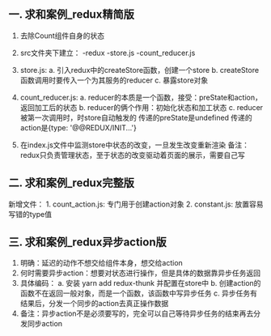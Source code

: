 ## 一. 求和案例_redux精简版
  1. 去除Count组件自身的状态
  2. src文件夹下建立：
      -redux
        -store.js
        -count_reducer.js

  3. store.js:
      a. 引入redux中的createStore函数，创建一个store
      b. createStore函数调用时要传入一个为其服务的reducer
      c. 暴露store对象

  4. count_reducer.js:
      a. reducer的本质是一个函数，接受：preState和action，返回加工后的状态
      b. reducer的俩个作用：初始化状态和加工状态
      c. reducer被第一次调用时，时store自动触发的
          传递的preState是undefined
          传递的action是{type: '@@REDUX/INIT...'}
  
  5. 在index.js文件中监测store中状态的改变，一旦发生改变重新渲染<App/>
      备注：redux只负责管理状态，至于状态的改变驱动着页面的展示，需要自己写

## 二. 求和案例_redux完整版
  新增文件：
    1. count_action.js: 专门用于创建action对象
    2. constant.js: 放置容易写错的type值

## 三. 求和案例_redux异步action版
  1. 明确：延迟的动作不想交给组件本身，想交给action
  2. 何时需要异步action：想要对状态进行操作，但是具体的数据靠异步任务返回
  3. 具体编码：
    a. 安装 yarn add redux-thunk 并配置在store中
    b. 创建action的函数不在返回一般对象，而是一个函数，该函数中写异步任务
    c. 异步任务有结果后，分发一个同步的action去真正操作数据
  4. 备注：异步action不是必须要写的，完全可以自己等待异步任务的结束再去分发同步action